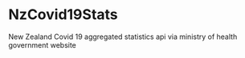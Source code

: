 # NzCovid19Stats
New Zealand Covid 19 aggregated statistics api via ministry of health government website
